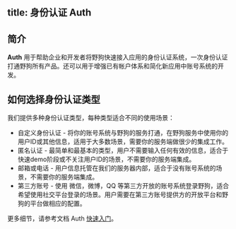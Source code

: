 
title: 身份认证 Auth
---
<h2 id='简介' class="article-heading top-heading">简介</h2>

**Auth** 用于帮助企业和开发者将野狗快速接入应用的身份认证系统，一次身份认证打通野狗所有产品。还可以用于增强已有帐户体系和简化新应用中账号系统的开发。


<!--
## Auth 能做什么

### 一次身份认证，打通野狗全部产品
与野狗实时通信引擎（Sync）、通知（Notification）、实时音频通话（Voice）、实时视频通话（Video）、IM 等产品无缝集成。

### 增强已有帐户体系
Auth服务可以通过Custom Token 的方式方便集成到你的已有账号系统。

### 简化新应用的帐户系统开发
极大地简化新应用的帐户系统开发。提供丰富的身份认证方式，开发者可以快速开发新应用，节省成本。

## Auth 带来的好处

### 避免从 0 开始
让新应用避开从 0 开始的帐户系统开发，轻松搞定用户注册登录，用户信息存储。

### 提高帐户安全性
野狗采用行业标准的 JWT 格式对传输数据进行加密，有效提高帐号系统的安全性，防止用户信息泄漏。

 -->


## 如何选择身份认证类型

我们提供多种身份认证类型，每种类型适合不同的使用场景：

* 自定义身份认证 - 将你的账号系统与野狗的服务打通，在野狗服务中使用你的用户ID或其他信息，适用于大多数场景，需要你的服务端做很少的集成工作。
* 匿名认证 - 最简单和最基本的类型，用户不需要输入任何有效的信息，适合于快速demo阶段或不关注用户ID的场景，不需要你的服务端集成。
* 邮箱或电话 - 用户信息托管在我们的服务器内部，适合于没有账号系统的场景，不需要你的服务端集成。
* 第三方账号 - 使用 微信，微博，QQ 等第三方开放的账号系统登录野狗，适合希望使用社交平台登录的场景。用户需要在第三方账号提供方的开放平台和野狗的平台做相应的配置。



更多细节，请参考文档 Auth [快速入门](/auth/Android/quickstart.html)。













